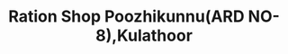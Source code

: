 ---
title: "Ration Shop Poozhikunnu(ARD NO-8),Kulathoor"
url: /trivandrum/ration-shop-poozhikunnu-ard-no-8-kulathoor/
shop: Lebensmittel
---